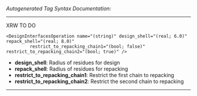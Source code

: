 _Autogenerated Tag Syntax Documentation:_

---
XRW TO DO

```
<DesignInterfacesOperation name="(string)" design_shell="(real; 6.0)" repack_shell="(real; 8.0)"
         restrict_to_repacking_chain1="(bool; false)" restrict_to_repacking_chain2="(bool; true)" />
```

-   **design_shell**: Radius of residues for design
-   **repack_shell**: Radius of residues for repacking
-   **restrict_to_repacking_chain1**: Restrict the first chain to repacking
-   **restrict_to_repacking_chain2**: Restrict the second chain to repacking

---
